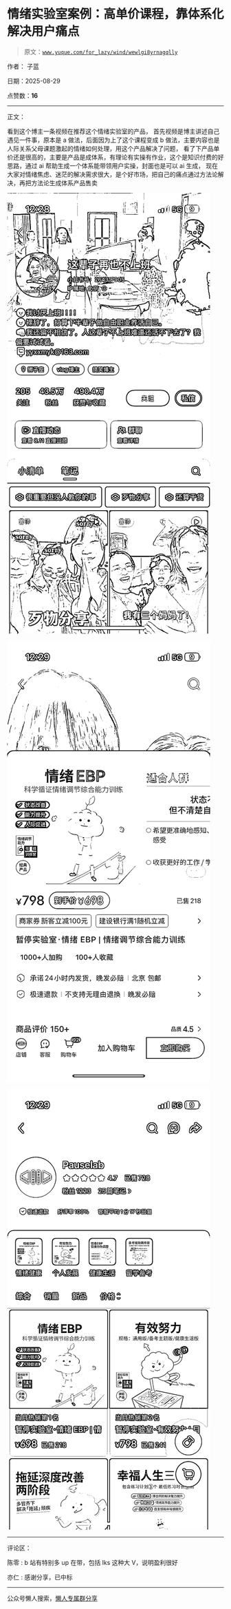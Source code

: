 # 情绪实验室案例：高单价课程，靠体系化解决用户痛点

> 原文：[`www.yuque.com/for_lazy/wind/wewlgi8yrnagqlly`](https://www.yuque.com/for_lazy/wind/wewlgi8yrnagqlly)

作者： 子蓝

日期：2025-08-29

点赞数：**16**

* * *

正文：

看到这个博主一条视频在推荐这个情绪实验室的产品，
首先视频是博主讲述自己遇见一件事，原本是 a 做法，后面因为上了这个课程变成 b 做法，主要内容也是人际关系父母课题激起的情绪如何处理，用这个产品解决了问题，
看了下产品单价还是很高的，主要是产品是成体系，有理论有实操有作业，这个是知识付费的好思路，通过 ai 帮助生成一个体系能带领用户实操，封面也是可以 ai 生成，
现在大家对情绪焦虑、迷茫的解决需求很大，是个好市场，把自己的痛点通过方法论解决，再把方法论生成体系产品售卖

![](img/47830371abd7cc6dd4b1cdd3640a2cb0.png "None")

![](img/9e78963dcc9f851a87657351542666d0.png "None")

![](img/2fef5aa0b345d5cf6e9c5a2cdf19adf6.png "None")

* * *

评论区：

陈零 : b 站有特别多 up 在带，包括 lks 这种大 V，说明盈利很好

亦仁 : 感谢分享，已中标

* * *

公众号懒人搜索，[懒人专属群分享](https://lazybook.fun/#/blog/group)